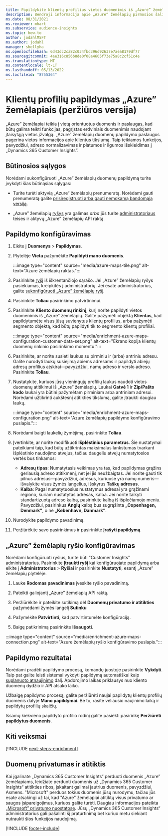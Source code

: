 ```yaml
---
title: Papildykite klientų profilius vietos duomenimis iš „Azure” žemėlapių
description: Bendroji informacija apie „Azure“ žemėlapių pirmosios šalies papildymą.
ms.date: 08/31/2021
ms.reviewer: mhart
ms.subservice: audience-insights
ms.topic: how-to
author: jodahlMSFT
ms.author: jodahl
manager: shellyha
ms.openlocfilehash: 6d43dc2ca82c034fbd396d92637e7aea8179df77
ms.sourcegitcommit: 4ae316c856b8de0f08a4605f73e75a8c2cf51c4e
ms.translationtype: MT
ms.contentlocale: lt-LT
ms.lasthandoff: 05/13/2022
ms.locfileid: "8755364"
---
```

# <a name="enrichment-of-customer-profiles-with-azure-maps-preview"></a>Klientų profilių papildymas „Azure” žemėlapiais (peržiūros versija)

„Azure” žemėlapiai teikia į vietą orientuotus duomenis ir paslaugas, kad būtų galima teikti funkcijas, pagrįstas erdviniais duomenimis naudojant įtaisytąją vietos įžvalgą. „Azure” žemėlapių duomenų papildymo paslaugos pagerina vietos informacijos apie klientus tikslumą. Taip teikiamos funkcijos, pavyzdžiui, adreso normalizavimas ir platumos ir ilgumos išskleidimas į „Dynamics 365 Customer Insights”.

## <a name="prerequisites"></a>Būtinosios sąlygos

Norėdami sukonfigūruoti „Azure” žemėlapių duomenų papildymą turite įvykdyti šias būtinąsias sąlygas:

- Turite turėti aktyvią „Azure“ žemėlapių prenumeratą. Norėdami gauti prenumeratą galite [prisiregistruoti arba gauti nemokamą bandomąją versiją](https://azure.microsoft.com/services/azure-maps/).

- „Azure” žemėlapių [ryšys](connections.md) yra galimas *arba* jūs turite [administratoriaus](permissions.md#admin) teises ir aktyvų „Azure” žemėlapių API raktą.

## <a name="configure-the-enrichment"></a>Papildymo konfigūravimas

1. Eikite į **Duomenys** > **Papildymas**. 

1. Plytelėje **Vieta** pažymėkite **Papildyti mano duomenis**.

   :::image type="content" source="media/azure-maps-tile.png" alt-text="Azure žemėlapių raktas.":::

1. Pasirinkite [ryšį](connections.md) iš iškrentančiojo sąrašo. Jei „Azure” žemėlapių ryšys pasiekiamas, kreipkitės į administratorių. Jei esate administratorius, galite [sukonfigūruoti „Azure” žemėlapių ryšį](#configure-the-connection-for-azure-maps). 

1. Pasirinkite **Toliau** pasirinkimo patvirtinimui.

1. Pasirinkite **Kliento duomenų rinkinį**, kurį norite papildyti vietos duomenimis iš „Azure” žemėlapių. Galite pažymėti objektą **Klientas**, kad papildytumėte visus jūsų suvienytus klientų profilius, arba pažymėti segmento objektą, kad būtų papildyti tik to segmento klientų profiliai.

    :::image type="content" source="media/enrichment-azure-maps-configuration-customer-data-set.png" alt-text="Ekrano kopija klientų duomenų rinkinio pasirinkimo momentu.":::

1. Pasirinkite, ar norite susieti laukus su pirminiu ir (arba) antriniu adresu. Galite nurodyti laukų susiejimą abiems adresams ir papildyti abiejų adresų profilius atskirai&mdash;pavyzdžiui, namų adreso ir verslo adreso. Pasirinkite **Toliau**.

1. Nustatykite, kuriuos jūsų vieningųjų profilių laukus naudoti vietos duomenų atitikimui iš „Azure” žemėlapių. Laukai **Gatvė 1** ir **Zip/Pašto kodo** laukai yra būtini pažymėtam pirminiam arba antriniam adresui. Norėdami užtikrinti aukštesnį atitikties tikslumą, galite įtraukti daugiau laukų.

   :::image type="content" source="media/enrichment-azure-maps-configuration.png" alt-text="Azure žemėlapių papildymo konfigūravimo puslapis.":::

1. Norėdami baigti laukelių žymėjimą, pasirinkite **Toliau**.

1. Įvertinkite, ar norite modifikuoti **Išplėstinius parametrus**. Šie nustatymai pateikiami taip, kad būtų užtikrintas maksimalus lankstumas tvarkant išplėstinio naudojimo atvejus, tačiau daugeliu atvejų numatytosios vertės bus tinkamos:
   - **Adresų tipas**: Numatytasis veikimas yra tas, kad papildymas grąžins geriausią adreso atitikmenį, net jei jis neužbaigtas. Jei norite gauti tik pilnus adresus&mdash;pavyzdžiui, adresus, kuriuose yra namų numeris&mdash;išvalykite visus žymės langelius, išskyrus **Taškų adresus**. 
   - **Kalba**: Pagal numatytuosius nustatymus adresai yra grąžinami regiono, kuriam nustatytas adresas, kalba. Jei norite taikyti standartizuotą adreso kalbą, pasirinkite kalbą iš išplečiamojo meniu. Pavyzdžiui, pasirinkus **Anglų** kalbą bus sugrąžinta **„Copenhagen, Denmark”**, o ne **„København, Danmark”**.

1. Nurodykite papildymo pavadinimą.

1. Peržiūrėkite savo pasirinkimus ir pasirinkite **Įrašyti papildymą**.

## <a name="configure-the-connection-for-azure-maps"></a>„Azure” žemėlapių ryšio konfigūravimas

Norėdami konfigūruoti ryšius, turite būti "Customer Insights" administratorius. Pasirinkite **Įtraukti ryšį** kai konfigūruojate papildymą arba eikite į **Administratorius** > **Ryšiai** ir pasirinkite **Nustatyti**, esantį „Azure“ žemėlapių plytelėje.

1. Lauke **Rodomas pavadinimas** įveskite ryšio pavadinimą.

1. Pateikti galiojantį „Azure” žemėlapių API raktą.

1. Peržiūrėkite ir pateikite sutikimą dėl **Duomenų privatumo ir atitikties** pažymėdami žymės langelį **Sutinku**

1. Pažymėkite **Patvirtinti**, kad patvirtintumėte konfigūraciją.

1. Baigę patikrinimą pasirinkite **Išsaugoti**.

:::image type="content" source="media/enrichment-azure-maps-connection.png" alt-text="Azure žemėlapių ryšio konfigūravimo puslapis.":::

## <a name="enrichment-results"></a>Papildymo rezultatai

Norėdami pradėti papildymo procesą, komandų juostoje pasirinkite **Vykdyti**. Taip pat galite leisti sistemai vykdyti papildymą automatiškai kaip [suplanuoto atnaujinimo](system.md#schedule-tab) dalį. Apdorojimo laikas priklausys nuo kliento duomenų dydžio ir API atsako laiko.

Užbaigę papildymo procesą, galite peržiūrėti naujai papildytų klientų profilių duomenis dalyje **Mano papildymai**. Be to, rasite vėliausio naujinimo laiką ir papildytų profilių skaičių.

Išsamų kiekvieno papildyto profilio rodinį galite pasiekti pasirinkę **Peržiūrėti papildytus duomenis**.

## <a name="next-steps"></a>Kiti veiksmai

[!INCLUDE [next-steps-enrichment](includes/next-steps-enrichment.md)]

## <a name="data-privacy-and-compliance"></a>Duomenų privatumas ir atitiktis

Kai įgalinate „Dynamics 365 Customer Insights“ perduoti duomenis „Azure” žemėlapiams, leidžiate perduoti duomenis už „Dynamics 365 Customer Insights“ atitikties ribos, įskaitant galimai jautrius duomenis, pavyzdžiui, Asmens. "Microsoft" perduos tokius duomenis jūsų nurodymu, tačiau jūs esate atsakingi už tai, kad "Azure" žemėlapiai atitiktų visus privatumo ar saugos įsipareigojimus, kuriuos galite turėti. Daugiau informacijos pateikta [„Microsoft” privatumo nuostatose](https://go.microsoft.com/fwlink/?linkid=396732).
Jūsų „Dynamics 365 Customer Insights“ administratorius gali pašalinti šį praturtinimą bet kuriuo metu siekiant nutraukti šios funkcijos naudojimą.

[!INCLUDE [footer-include](includes/footer-banner.md)]
